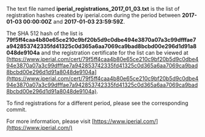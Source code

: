 The text file named **iperial_registrations_2017_01_03.txt** is the list of registration hashes created by iperial.com during the period between **2017-01-03 00:00:00Z** and **2017-01-03 23:59:59Z**.

The SHA 512 hash of the list is **79f5ff4caa4b80e65ce210c9bf20b5d9c0dbe494e3870a07a3c99dfffae7a942853742335fd41325c0d365a6aa7069ca9bad8bcbd00e296d1d91a8048de9104a** and the registration certificate for the list can be viewed at [https://www.iperial.com/cert/79f5ff4caa4b80e65ce210c9bf20b5d9c0dbe494e3870a07a3c99dfffae7a942853742335fd41325c0d365a6aa7069ca9bad8bcbd00e296d1d91a8048de9104a](https://www.iperial.com/cert/79f5ff4caa4b80e65ce210c9bf20b5d9c0dbe494e3870a07a3c99dfffae7a942853742335fd41325c0d365a6aa7069ca9bad8bcbd00e296d1d91a8048de9104a).

To find registrations for a different period, please see the corresponding commit.

For more information, please visit [https://www.iperial.com/](https://www.iperial.com/)
